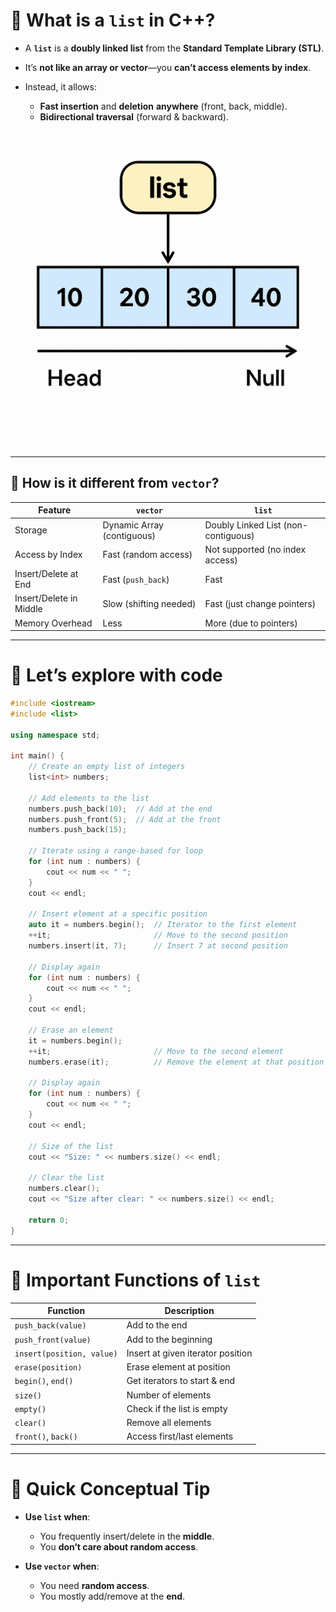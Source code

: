 # 📜 What is a `list` in C++?

* A **`list`** is a **doubly linked list** from the **Standard Template Library (STL)**.
* It’s **not like an array or vector**—you **can’t access elements by index**.
* Instead, it allows:

  * **Fast insertion** and **deletion** **anywhere** (front, back, middle).
  * **Bidirectional traversal** (forward & backward).

![List Diagram](list-diagram.png)

---

## 🔗 How is it different from `vector`?

| Feature                 | `vector`                   | `list`                              |
| ----------------------- | -------------------------- | ----------------------------------- |
| Storage                 | Dynamic Array (contiguous) | Doubly Linked List (non-contiguous) |
| Access by Index         | Fast (random access)       | Not supported (no index access)     |
| Insert/Delete at End    | Fast (`push_back`)         | Fast                                |
| Insert/Delete in Middle | Slow (shifting needed)     | Fast (just change pointers)         |
| Memory Overhead         | Less                       | More (due to pointers)              |

---

# 🚀 Let’s explore with code

```cpp
#include <iostream>
#include <list>

using namespace std;

int main() {
    // Create an empty list of integers
    list<int> numbers;

    // Add elements to the list
    numbers.push_back(10);  // Add at the end
    numbers.push_front(5);  // Add at the front
    numbers.push_back(15);

    // Iterate using a range-based for loop
    for (int num : numbers) {
        cout << num << " ";
    }
    cout << endl;

    // Insert element at a specific position
    auto it = numbers.begin();  // Iterator to the first element
    ++it;                       // Move to the second position
    numbers.insert(it, 7);      // Insert 7 at second position

    // Display again
    for (int num : numbers) {
        cout << num << " ";
    }
    cout << endl;

    // Erase an element
    it = numbers.begin();
    ++it;                       // Move to the second element
    numbers.erase(it);          // Remove the element at that position

    // Display again
    for (int num : numbers) {
        cout << num << " ";
    }
    cout << endl;

    // Size of the list
    cout << "Size: " << numbers.size() << endl;

    // Clear the list
    numbers.clear();
    cout << "Size after clear: " << numbers.size() << endl;

    return 0;
}
```

---

# 🌟 Important Functions of `list`

| Function                  | Description                       |
| ------------------------- | --------------------------------- |
| `push_back(value)`        | Add to the end                    |
| `push_front(value)`       | Add to the beginning              |
| `insert(position, value)` | Insert at given iterator position |
| `erase(position)`         | Erase element at position         |
| `begin()`, `end()`        | Get iterators to start & end      |
| `size()`                  | Number of elements                |
| `empty()`                 | Check if the list is empty        |
| `clear()`                 | Remove all elements               |
| `front()`, `back()`       | Access first/last elements        |

---

# 🧠 Quick Conceptual Tip

* **Use `list` when**:

  * You frequently insert/delete in the **middle**.
  * You **don’t care about random access**.
* **Use `vector` when**:

  * You need **random access**.
  * You mostly add/remove at the **end**.